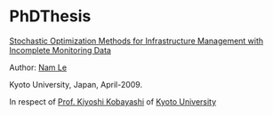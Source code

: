 # PhDThesis
[Stochastic Optimization Methods for Infrastructure Management with Incomplete Monitoring Data](https://repository.kulib.kyoto-u.ac.jp/dspace/bitstream/2433/85384/1/D_Nam_Le_Thanh.pdf)

Author: [Nam Le](namlt@protonmail.com)

Kyoto University, Japan, April-2009.

In respect of [Prof. Kiyoshi Kobayashi](https://en.wikipedia.org/wiki/Kiyoshi_Kobayashi_(professor)) of [Kyoto University](https://www.kyoto-u.ac.jp/en/)

